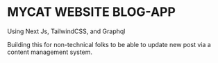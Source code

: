 # MYCAT WEBSITE BLOG-APP

Using Next Js, TailwindCSS, and Graphql

Building this for non-technical folks to be able to update new post via a content management system. 